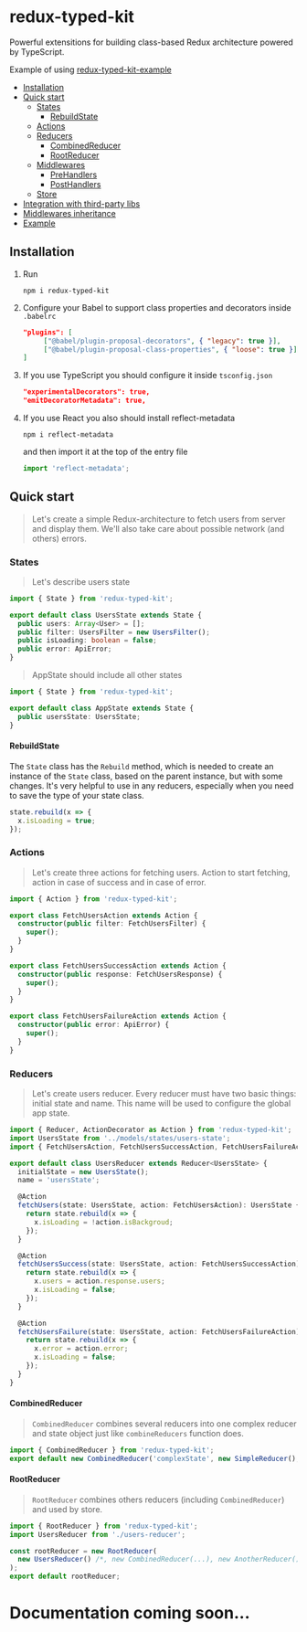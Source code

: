 # redux-typed-kit

Powerful extensitions for building class-based Redux architecture powered by TypeScript.

Example of using [redux-typed-kit-example](https://github.com/ordenilluminaten/redux-typed-kit-example)

<!-- START doctoc generated TOC please keep comment here to allow auto update -->
<!-- DON'T EDIT THIS SECTION, INSTEAD RE-RUN doctoc TO UPDATE -->

- [Installation](#installation)
- [Quick start](#quick-start)
  - [States](#states)
    - [RebuildState](#rebuildState)
  - [Actions](#actions)
  - [Reducers](#reducers)
    - [CombinedReducer](#combinedReducer)
    - [RootReducer](#rootReducer)
  - [Middlewares](#middlewares)
    - [PreHandlers](#pre-handlers)
    - [PostHandlers](#post-handlers)
  - [Store](#store)
- [Integration with third-party libs](#integration-with-3rd-party-libs)
- [Middlewares inheritance](#middlewares-inheritance)
- [Example](#example)

<!-- END doctoc generated TOC please keep comment here to allow auto update -->

## Installation

1. Run
   ```
   npm i redux-typed-kit
   ```
1. Configure your Babel to support class properties and decorators inside `.babelrc`
   ```json
   "plugins": [
        ["@babel/plugin-proposal-decorators", { "legacy": true }],
        ["@babel/plugin-proposal-class-properties", { "loose": true }]
   ]
   ```
1. If you use TypeScript you should configure it inside `tsconfig.json`

   ```json
   "experimentalDecorators": true,
   "emitDecoratorMetadata": true,
   ```

1. If you use React you also should install reflect-metadata
   ```
   npm i reflect-metadata
   ```
   and then import it at the top of the entry file
   ```ts
   import 'reflect-metadata';
   ```

## Quick start

> Let's create a simple Redux-architecture to fetch users from server and display them. We'll also take care about possible network (and others) errors.

### States

> Let's describe users state

```ts
import { State } from 'redux-typed-kit';

export default class UsersState extends State {
  public users: Array<User> = [];
  public filter: UsersFilter = new UsersFilter();
  public isLoading: boolean = false;
  public error: ApiError;
}
```

> AppState should include all other states

```ts
import { State } from 'redux-typed-kit';

export default class AppState extends State {
  public usersState: UsersState;
}
```

#### RebuildState

The `State` class has the `Rebuild` method, which is needed to create an instance of the `State` class, based on the parent instance, but with some changes. It's very helpful to use in any reducers, especially when you need to save the type of your state class.

```ts
state.rebuild(x => {
  x.isLoading = true;
});
```

### Actions

> Let's create three actions for fetching users. Action to start fetching, action in case of success and in case of error.

```ts
import { Action } from 'redux-typed-kit';

export class FetchUsersAction extends Action {
  constructor(public filter: FetchUsersFilter) {
    super();
  }
}

export class FetchUsersSuccessAction extends Action {
  constructor(public response: FetchUsersResponse) {
    super();
  }
}

export class FetchUsersFailureAction extends Action {
  constructor(public error: ApiError) {
    super();
  }
}
```

### Reducers

> Let's create users reducer. Every reducer must have two basic things: initial state and name. This name will be used to configure the global app state.

```ts
import { Reducer, ActionDecorator as Action } from 'redux-typed-kit';
import UsersState from '../models/states/users-state';
import { FetchUsersAction, FetchUsersSuccessAction, FetchUsersFailureAction } from '../actions/fetch-users-action';

export default class UsersReducer extends Reducer<UsersState> {
  initialState = new UsersState();
  name = 'usersState';

  @Action
  fetchUsers(state: UsersState, action: FetchUsersAction): UsersState {
    return state.rebuild(x => {
      x.isLoading = !action.isBackgroud;
    });
  }

  @Action
  fetchUsersSuccess(state: UsersState, action: FetchUsersSuccessAction): UsersState {
    return state.rebuild(x => {
      x.users = action.response.users;
      x.isLoading = false;
    });
  }

  @Action
  fetchUsersFailure(state: UsersState, action: FetchUsersFailureAction): UsersState {
    return state.rebuild(x => {
      x.error = action.error;
      x.isLoading = false;
    });
  }
}
```

#### CombinedReducer

> `CombinedReducer` combines several reducers into one complex reducer and state object just like `combineReducers` function does.

```ts
import { CombinedReducer } from 'redux-typed-kit';
export default new CombinedReducer('complexState', new SimpleReducer(), new AnotherSimpleReducer());
```

#### RootReducer

> `RootReducer` combines others reducers (including `CombinedReducer`) and used by store.

```ts
import { RootReducer } from 'redux-typed-kit';
import UsersReducer from './users-reducer';

const rootReducer = new RootReducer(
  new UsersReducer() /*, new CombinedReducer(...), new AnotherReducer()*/
);
export default rootReducer;
```

# Documentation coming soon...
